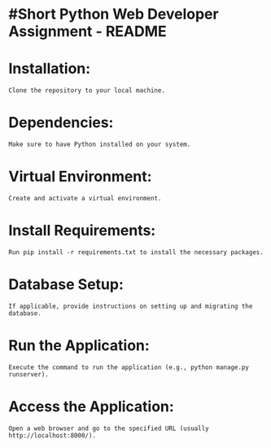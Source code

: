 # #Short Python Web Developer Assignment - README

# Installation:
    Clone the repository to your local machine.

# Dependencies:
    Make sure to have Python installed on your system.

# Virtual Environment:
    Create and activate a virtual environment.

# Install Requirements:
    Run pip install -r requirements.txt to install the necessary packages.

# Database Setup:
    If applicable, provide instructions on setting up and migrating the database.

# Run the Application:
    Execute the command to run the application (e.g., python manage.py runserver).

# Access the Application:
    Open a web browser and go to the specified URL (usually http://localhost:8000/).
